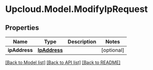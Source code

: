 # Upcloud.Model.ModifyIpRequest
## Properties

Name | Type | Description | Notes
------------ | ------------- | ------------- | -------------
**ipAddress** | [**IpAddress**](IpAddress.md) |  | [optional] 

[[Back to Model list]](../README.md#documentation-for-models) [[Back to API list]](../README.md#documentation-for-api-endpoints) [[Back to README]](../README.md)

